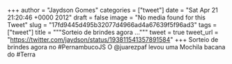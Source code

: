 
+++
author = "Jaydson Gomes"
categories = ["tweet"]
date = "Sat Apr 21 21:20:46 +0000 2012"
draft = false
image = "No media found for this Tweet"
slug = "17fd9445d495b32077d4966ad4a67639f5f96ad3"
tags = ["tweet"]
title = """Sorteio de brindes agora ..."""
tweet = true
tweet_url = "https://twitter.com/jaydson/status/193811541357891584"
+++
Sorteio de brindes agora no #PernambucoJS O @juarezpaf levou uma Mochila bacana do #Terra
